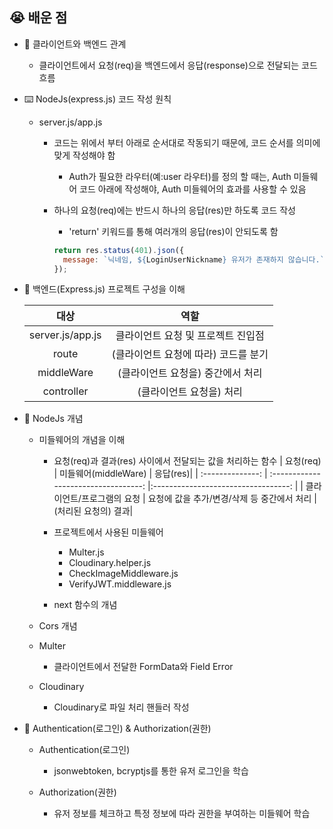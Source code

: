 ## 😭 배운 점

- 🔌 클라이언트와 백엔드 관계

  - 클라이언트에서 요청(req)을 백엔드에서 응답(response)으로 전달되는 코드 흐름

- ⌨️ NodeJs(express.js) 코드 작성 원칙

  - server.js/app.js

    - 코드는 위에서 부터 아래로 순서대로 작동되기 때문에, 코드 순서를 의미에 맞게 작성해야 함

      - Auth가 필요한 라우터(예:user 라우터)를 정의 할 때는, Auth 미들웨어 코드 아래에 작성해야, Auth 미들웨어의 효과를 사용할 수 있음

    - 하나의 요청(req)에는 반드시 하나의 응답(res)만 하도록 코드 작성
      - 'return' 키워드를 통해 여러개의 응답(res)이 안되도록 함
      ```js
      return res.status(401).json({
        message: `닉네임, ${LoginUserNickname} 유저가 존재하지 않습니다.`,
      });
      ```

- 🔭 백엔드(Express.js) 프로젝트 구성을 이해

  |       대상       |                 역할                 |
  | :--------------: | :----------------------------------: |
  | server.js/app.js |  클라이언트 요청 및 프로젝트 진입점  |
  |      route       | (클라이언트 요청에 따라) 코드를 분기 |
  |    middleWare    |  (클라이언트 요청을) 중간에서 처리   |
  |    controller    |       (클라이언트 요청을) 처리       |

- 📒 NodeJs 개념

  - 미들웨어의 개념을 이해

    - 요청(req)과 결과(res) 사이에서 전달되는 값을 처리하는 함수
      | 요청(req) | 미들웨어(middleWare) | 응답(res)|
      | :--------------: | :----------------------------------: |:----------------------------------: |
      | 클라이언트/프로그램의 요청 | 요청에 값을 추가/변경/삭제 등 중간에서 처리 |(처리된 요청의) 결과|

    - 프로젝트에서 사용된 미들웨어

      - Multer.js
      - Cloudinary.helper.js
      - CheckImageMiddleware.js
      - VerifyJWT.middleware.js

    - next 함수의 개념

  - Cors 개념

  - Multer

    - 클라이언트에서 전달한 FormData와 Field Error

  - Cloudinary

    - Cloudinary로 파일 처리 핸들러 작성

- 🔑 Authentication(로그인) & Authorization(권한)

  - Authentication(로그인)

    - jsonwebtoken, bcryptjs를 통한 유저 로그인을 학습

  - Authorization(권한)
    - 유저 정보를 체크하고 특정 정보에 따라 권한을 부여하는 미들웨어 학습
